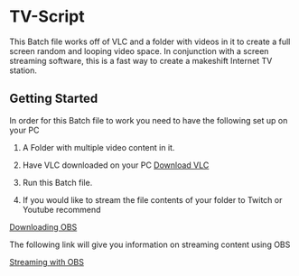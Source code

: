 # TV-Script
This Batch file works off of VLC and a folder with videos in it to create a full screen random and looping video space. In conjunction with a screen streaming software, this is a fast way to create a makeshift Internet TV station. 
## Getting Started
In order for this Batch file to work you need to have the following set up on your PC
1. A Folder with multiple video content in it.
2. Have VLC downloaded on your PC 
[Download VLC](https://www.videolan.org/vlc/download-windows.html)

3. Run this Batch file. 

4. If you would like to stream the file contents of your folder to Twitch or Youtube recommend 

[Downloading OBS](https://obsproject.com/download)

The following link will give you information on streaming content using OBS

[Streaming with OBS](https://www.windowscentral.com/beginners-guide-obs)
